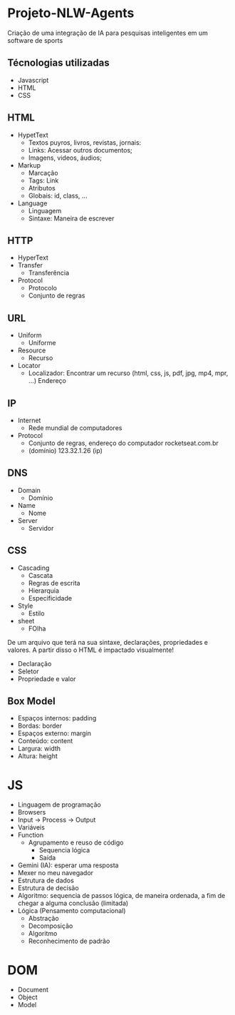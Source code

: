 # Projeto-NLW-Agents
Criação de uma integração de IA para pesquisas inteligentes em um software de sports


## Técnologias utilizadas

- Javascript
- HTML
- CSS


## HTML
- HypetText
    - Textos puyros, livros, revistas, jornais:
    - Links: Acessar outros documentos;
    - Imagens, videos, áudios;
- Markup
    - Marcação
    - Tags: Link
    - Atributos
    - Globais: id, class, ...
- Language
    - Linguagem
    - Sintaxe: Maneira de escrever

## HTTP
- HyperText
- Transfer
    - Transferência
- Protocol
    - Protocolo
    - Conjunto de regras

## URL
- Uniform
    - Uniforme
- Resource
    - Recurso
- Locator
    - Localizador: Encontrar um recurso (html, css, js, pdf, jpg, mp4, mpr, ...) Endereço

## IP

- Internet
    - Rede mundial de computadores
- Protocol
    - Conjunto de regras, endereço do computador rocketseat.com.br
    - (domínio) 123.32.1.26 (ip)

## DNS
- Domain
    - Domínio
- Name
    - Nome
- Server
    - Servidor

## CSS

- Cascading
    - Cascata
    - Regras de escrita
    - Hierarquia 
    - Especificidade
- Style
    - Estilo
- sheet
    - FOlha

De um arquivo que terá na sua sintaxe, declarações, propriedades e valores.
A partir disso o HTML é impactado visualmente!

- Declaração
- Seletor
- Propriedade e valor

## Box Model
- Espaços internos: padding
- Bordas: border
- Espaços externo: margin
- Conteúdo: content
- Largura: width
- Altura: height

# JS

- Linguagem de programação
- Browsers
- Input -> Process -> Output
- Variáveis
- Function
    - Agrupamento e reuso de código
        - Sequencia lógica
        - Saída
- Gemini (IA): esperar uma resposta
- Mexer no meu navegador
- Estrutura de dados
- Estrutura de decisão
- Algoritmo: sequencia de passos lógica, de maneira ordenada, a fim de chegar a alguma conclusão (limitada)
- Lógica (Pensamento computacional)
    - Abstração
    - Decomposição
    - Algoritmo
    - Reconhecimento de padrão

# DOM
- Document
- Object
- Model